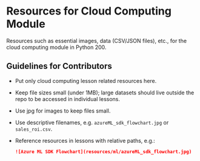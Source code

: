 # Resources for Cloud Computing Module

Resources such as essential images, data (CSV/JSON files), etc., for the cloud computing module in Python 200.

## Guidelines for Contributors
- Put only cloud computing lesson related resources here.
- Keep file sizes small (under 1MB); large datasets should live outside the repo to be accessed in individual lessons.
- Use jpg for images to keep files small.
- Use descriptive filenames, e.g. `azureML_sdk_flowchart.jpg` or `sales_roi.csv`.
- Reference resources in lessons with relative paths, e.g.:

  ```markdown
  ![Azure ML SDK Flowchart](resources/ml/azureML_sdk_flowchart.jpg)